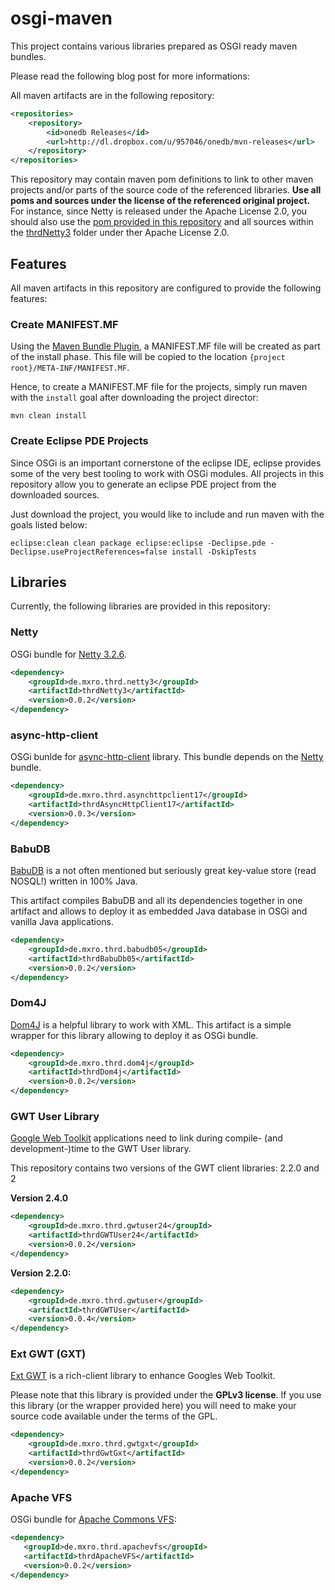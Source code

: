 osgi-maven
==========

This project contains various libraries prepared as OSGI ready maven bundles. 

Please read the following blog post for more informations:



All maven artifacts are in the following repository:

```xml
<repositories>
    <repository>
        <id>onedb Releases</id>
        <url>http://dl.dropbox.com/u/957046/onedb/mvn-releases</url>
    </repository>
</repositories>
```

This repository may contain maven pom definitions to link to other maven projects and/or parts of the source code of the referenced libraries. **Use all poms and sources under the license of the referenced original project.** For instance, since Netty is released
under the Apache License 2.0, you should also use the [pom provided in this repository](https://github.com/mxro/osgi-maven/blob/master/thrdNetty3/pom.xml) 
and all sources within the [thrdNetty3](https://github.com/mxro/osgi-maven/tree/master/thrdNetty3) folder under ther Apache License 2.0.

## Features

All maven artifacts in this repository are configured to provide the following features:

### Create MANIFEST.MF

Using the [Maven Bundle Plugin](http://svn.apache.org/repos/asf/felix/releases/maven-bundle-plugin-2.3.7/doc/site/index.html), 
a MANIFEST.MF file will be created as part of the install phase. This file will be copied to the location `{project root}/META-INF/MANIFEST.MF`.

Hence, to create a MANIFEST.MF file for the projects, simply run maven with the `install` goal after downloading the
project director:

```
mvn clean install
```

### Create Eclipse PDE Projects

Since OSGi is an important cornerstone of the eclipse IDE, eclipse provides some of the very best tooling to work
with OSGi modules. All projects in this repository allow you to generate an eclipse PDE project from the downloaded sources.

Just download the project, you would like to include and run maven with the goals listed below:

```
eclipse:clean clean package eclipse:eclipse -Declipse.pde -Declipse.useProjectReferences=false install -DskipTests 
```

## Libraries

Currently, the following libraries are provided in this repository:

### Netty

OSGi bundle for [Netty 3.2.6](http://www.jboss.org/netty).

```xml
<dependency>
    <groupId>de.mxro.thrd.netty3</groupId>
    <artifactId>thrdNetty3</artifactId>
    <version>0.0.2</version>
</dependency>
```

### async-http-client

OSGi bunlde for [async-http-client](https://github.com/sonatype/async-http-client) library. 
This bundle depends on the [Netty](#netty) bundle.

```xml
<dependency>
    <groupId>de.mxro.thrd.asynchttpclient17</groupId>
    <artifactId>thrdAsyncHttpClient17</artifactId>
    <version>0.0.3</version>
</dependency>
```

### BabuDB

[BabuDB](http://code.google.com/p/babudb/) is a not often mentioned but seriously great key-value store (read NOSQL!) written in 100% Java.

This artifact compiles BabuDB and all its dependencies together in one artifact and allows to deploy it as embedded Java database in OSGi and vanilla Java applications.

```xml
<dependency>
    <groupId>de.mxro.thrd.babudb05</groupId>
    <artifactId>thrdBabuDb05</artifactId>
    <version>0.0.2</version>
</dependency>
```

### Dom4J

[Dom4J](http://dom4j.sourceforge.net/) is a helpful library to work with XML. This artifact is a simple wrapper for this library allowing to deploy it as OSGi bundle.

```xml
<dependency>
    <groupId>de.mxro.thrd.dom4j</groupId>
    <artifactId>thrdDom4j</artifactId>
    <version>0.0.2</version>
</dependency>
```

### GWT User Library

[Google Web Toolkit](https://developers.google.com/web-toolkit/) applications need to link during compile- (and development-)time to the GWT User library.

This repository contains two versions of the GWT client libraries: 2.2.0 and 2

**Version 2.4.0**
```xml
<dependency>
    <groupId>de.mxro.thrd.gwtuser24</groupId>
    <artifactId>thrdGWTUser24</artifactId>
    <version>0.0.2</version>
</dependency>
```

**Version 2.2.0:**
```xml
<dependency>
    <groupId>de.mxro.thrd.gwtuser</groupId>
    <artifactId>thrdGWTUser</artifactId>
    <version>0.0.4</version>
</dependency>
```

### Ext GWT (GXT)

[Ext GWT](http://www.sencha.com/store/gxt/) is a rich-client library to enhance Googles Web Toolkit.

Please note that this library is provided under the **GPLv3 license**. If you use this library (or the wrapper provided here) you will need to make your source code available under the terms of the GPL.

```xml
<dependency>
	<groupId>de.mxro.thrd.gwtgxt</groupId>
	<artifactId>thrdGwtGxt</artifactId>
	<version>0.0.2</version>
</dependency>
```

### Apache VFS

OSGi bundle for [Apache Commons VFS](http://commons.apache.org/vfs/):

```xml
<dependency>
   <groupId>de.mxro.thrd.apachevfs</groupId>
   <artifactId>thrdApacheVFS</artifactId>
   <version>0.0.2</version>
</dependency>
```
